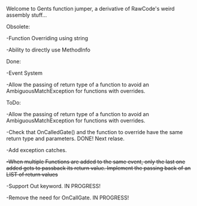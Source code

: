 Welcome to Gents function jumper, a derivative of RawCode's weird assembly stuff...

Obsolete:

-Function Overriding using string

-Ability to directly use MethodInfo

Done:

-Event System 

-Allow the passing of return type of a function to avoid an AmbiguousMatchException for functions with overrides.

ToDo:

-Allow the passing of return type of a function to avoid an AmbiguousMatchException for functions with overrides. 

-Check that OnCalledGate() and the function to override have the same return type and parameters. DONE! Next relase.

-Add exception catches.

~~-When multiple Functions are added to the same event, only the last one added gets to passback its return value. Implement the passing back of an LIST of return values~~

-Support Out keyword. IN PROGRESS!

-Remove the need for OnCallGate. IN PROGRESS!